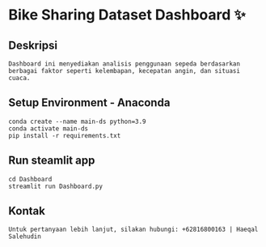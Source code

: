# Bike Sharing Dataset Dashboard ✨

## Deskripsi
```
Dashboard ini menyediakan analisis penggunaan sepeda berdasarkan berbagai faktor seperti kelembapan, kecepatan angin, dan situasi cuaca.
```

## Setup Environment - Anaconda
```
conda create --name main-ds python=3.9
conda activate main-ds
pip install -r requirements.txt
```

## Run steamlit app
```
cd Dashboard
streamlit run Dashboard.py
```

## Kontak
```
Untuk pertanyaan lebih lanjut, silakan hubungi: +62816800163 | Haeqal Salehudin
```